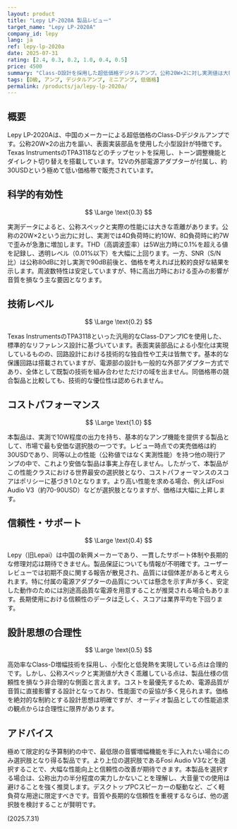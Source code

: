 ```yaml
---
layout: product
title: "Lepy LP-2020A 製品レビュー"
target_name: "Lepy LP-2020A"
company_id: lepy
lang: ja
ref: lepy-lp-2020a
date: 2025-07-31
rating: [2.4, 0.3, 0.2, 1.0, 0.4, 0.5]
price: 4500
summary: "Class-D設計を採用した超低価格デジタルアンプ。公称20W×2に対し実測値は大幅に下回る。価格を考慮すれば基本的な性能は確保している。"
tags: [D級, アンプ, デジタルアンプ, ミニアンプ, 低価格]
permalink: /products/ja/lepy-lp-2020a/
---
```

## 概要

Lepy LP-2020Aは、中国のメーカーによる超低価格のClass-Dデジタルアンプです。公称20W×2の出力を謳い、表面実装部品を使用した小型設計が特徴です。Texas InstrumentsのTPA3118などのチップセットを採用し、トーン調整機能とダイレクト切り替えを搭載しています。12Vの外部電源アダプターが付属し、約30USDという極めて低い価格帯で販売されています。

## 科学的有効性

$$ \Large \text{0.3} $$

実測データによると、公称スペックと実際の性能には大きな乖離があります。公称の20W×2という出力に対し、実測では4Ω負荷時に約10W、8Ω負荷時に約7Wで歪みが急激に増加します。THD（高調波歪率）は5W出力時に0.1%を超える値を記録し、透明レベル（0.01%以下）を大幅に上回ります。一方、SNR（S/N比）は公称80dBに対し実測で90dB前後と、価格を考えれば比較的良好な結果を示します。周波数特性は安定していますが、特に高出力時における歪みの影響が音質を損なう主な要因となります。

## 技術レベル

$$ \Large \text{0.2} $$

Texas InstrumentsのTPA3118といった汎用的なClass-DアンプICを使用した、標準的なリファレンス設計に基づいています。表面実装部品による小型化は実現しているものの、回路設計における技術的な独自性や工夫は皆無です。基本的な保護回路は搭載されていますが、電源部の設計も一般的な外部アダプター方式であり、全体として既製の技術を組み合わせただけの域を出ません。同価格帯の競合製品と比較しても、技術的な優位性は認められません。

## コストパフォーマンス

$$ \Large \text{1.0} $$

本製品は、実測で10W程度の出力を持ち、基本的なアンプ機能を提供する製品として、市場で最も安価な選択肢の一つです。レビュー時点での実売価格は約30USDであり、同等以上の性能（公称値ではなく実測性能）を持つ他の現行アンプの中で、これより安価な製品は事実上存在しません。したがって、本製品がこの性能クラスにおける世界最安の選択肢となり、コストパフォーマンスのスコアはポリシーに基づき1.0となります。より高い性能を求める場合、例えばFosi Audio V3（約70-90USD）などが選択肢となりますが、価格は大幅に上昇します。

## 信頼性・サポート

$$ \Large \text{0.4} $$

Lepy（旧Lepai）は中国の新興メーカーであり、一貫したサポート体制や長期的な修理対応は期待できません。製品保証についても情報が不明確です。ユーザーレビューでは初期不良に関する報告が散見され、品質には個体差があると考えられます。特に付属の電源アダプターの品質については懸念を示す声が多く、安定した動作のためには別途高品質な電源を用意することが推奨される場合もあります。長期使用における信頼性のデータは乏しく、スコアは業界平均を下回ります。

## 設計思想の合理性

$$ \Large \text{0.5} $$

高効率なClass-D増幅技術を採用し、小型化と低発熱を実現している点は合理的です。しかし、公称スペックと実測値が大きく乖離している点は、製品仕様の信頼性を損なう非合理的な側面と言えます。コストを最優先するため、電源品質が音質に直接影響する設計となっており、性能面での妥協が多く見られます。価格を絶対的な制約とする設計思想は明確ですが、オーディオ製品としての性能追求の観点からは合理性に限界があります。

## アドバイス

極めて限定的な予算制約の中で、最低限の音響増幅機能を手に入れたい場合にのみ選択肢となり得る製品です。より上位の選択肢であるFosi Audio V3などを選択することで、大幅な性能向上と信頼性の改善が期待できます。本製品を選択する場合は、公称出力の半分程度の実力しかないことを理解し、大音量での使用は避けることを強く推奨します。デスクトップPCスピーカーの駆動など、ごく軽負荷な用途に限定すべきです。音質や長期的な信頼性を重視するならば、他の選択肢を検討することが賢明です。

(2025.7.31)
